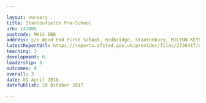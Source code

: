 ```yaml
---

layout: nursery
title: Stantonfields Pre-School
urn: 141805
postcode: MK14 6BB
address: c/o Wood End First School, Redbridge, Stantonbury, MILTON KEYNES, MK14 6BB
latestReportUrl: https://reports.ofsted.gov.uk/provider/files/2736417/urn/141805.pdf
teaching: 3
development: 0
leadership: 3
outcomes: 0
overall: 3
date: 01 April 2018 
datePublish: 20 October 2017

---
```

